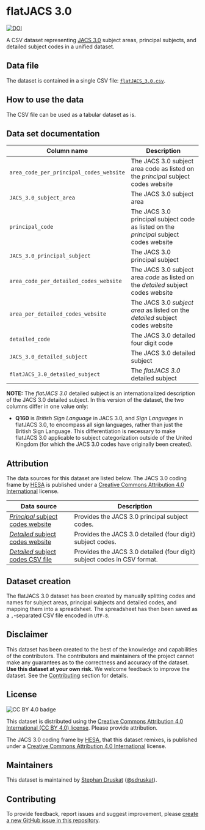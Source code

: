 # flatJACS 3.0

[![DOI](https://zenodo.org/badge/DOI/10.5281/zenodo.6552685.svg)](https://doi.org/10.5281/zenodo.6552685)

A CSV dataset representing [JACS 3.0](https://www.hesa.ac.uk/support/documentation/jacs) subject areas, principal subjects, and detailed subject codes in a unified dataset.

## Data file

The dataset is contained in a single CSV file: [`flatJACS_3.0.csv`](flatJACS_3.0.csv).

## How to use the data

The CSV file can be used as a tabular dataset as is.

## Data set documentation

| **Column name** | **Description** |
| -- | -- |
|`area_code_per_principal_codes_website`|The JACS 3.0 subject area code as listed on the *principal* subject codes website|
|`JACS_3.0_subject_area`|The JACS 3.0 subject area|
|`principal_code`|The JACS 3.0 principal subject code as listed on the *principal* subject codes website|
|`JACS_3.0_principal_subject`|The JACS 3.0 principal subject|
|`area_code_per_detailed_codes_website`|The JACS 3.0 subject area *code* as listed on the *detailed* subject codes website|
|`area_per_detailed_codes_website`|The JACS 3.0 *subject area* as listed on the *detailed* subject codes website|
|`detailed_code`|The JACS 3.0 detailed four digit code|
|`JACS_3.0_detailed_subject`|The JACS 3.0 detailed subject|
|`flatJACS_3.0_detailed_subject`|The *flatJACS 3.0* detailed subject|

**NOTE:** The *flatJACS 3.0* detailed subject is an internationalized description of the JACS 3.0 detailed subject.
In this version of the dataset, the two columns differ in one value only:
- **Q160** is *British Sign Language* in JACS 3.0, and *Sign Languages* in flatJACS 3.0, to encompass all sign languages, rather than just the British Sign Language. This differentiation is necessary to make flatJACS 3.0 applicable to subject categorization outside of the United Kingdom (for which the JACS 3.0 codes have originally been created).


## Attribution

The data sources for this dataset are listed below. The JACS 3.0 coding frame by [HESA](http://www.hesa.ac.uk/) is published under a [Creative Commons Attribution 4.0 International](https://creativecommons.org/licenses/by/4.0/legalcode.en) license. 

| **Data source** | **Description** |
| -- | -- |
| [*Principal* subject codes website](https://www.hesa.ac.uk/support/documentation/jacs/jacs3-principal) | Provides the JACS 3.0 principal subject codes. |
| [*Detailed* subject codes website](https://www.hesa.ac.uk/support/documentation/jacs/jacs3-detailed) | Provides the JACS 3.0 detailed (four digit) subject codes. |
| [*Detailed* subject codes CSV file](https://www.hesa.ac.uk/files/JACS3.csv) | Provides the JACS 3.0 detailed (four digit) subject codes in CSV format. |


## Dataset creation

The flatJACS 3.0 dataset has been created by manually splitting codes and names for subject areas, principal subjects and detailed codes,
and mapping them into a spreadsheet. The spreadsheet has then been saved as a `,`-separated CSV file encoded in `UTF-8`.

## Disclaimer

This dataset has been created to the best of the knowledge and capabilities of the contributors.
The contributors and maintainers of the project cannot make any guarantees as to the correctness and accuracy of the dataset.
**Use this dataset at your own risk.**
We welcome feedback to improve the dataset.
See the [Contributing](#contributing) section for details.

## License

![CC BY 4.0 badge](https://mirrors.creativecommons.org/presskit/buttons/80x15/png/by.png)

This dataset is distributed using the
[Creative Commons Attribution 4.0 International (CC BY 4.0) license](https://creativecommons.org/licenses/by/4.0/legalcode.en).
Please provide attribution.

The JACS 3.0 coding frame by [HESA](http://www.hesa.ac.uk/), that this dataset remixes, is published under a [Creative Commons Attribution 4.0 International](https://creativecommons.org/licenses/by/4.0/legalcode.en) license.

## Maintainers

This dataset is maintained by [Stephan Druskat](https://orcid.org/0000-0003-4925-7248) ([@sdruskat](https://github.com/sdruskat)).

## Contributing

To provide feedback, report issues and suggest improvement, please [create a new GitHub issue in this repository](https://github.com/sdruskat/flatJACS-3.0/issues/new/choose).
